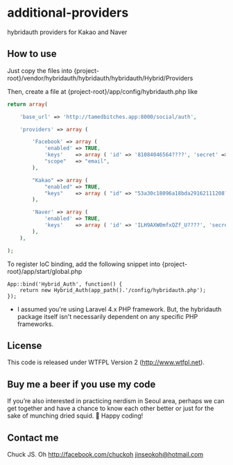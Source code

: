 additional-providers
====================

hybridauth providers for Kakao and Naver

How to use
----------

Just copy the files into {project-root}/vendor/hybridauth/hybridauth/hybridauth/Hybrid/Providers

Then, create a file at {project-root}/app/config/hybridauth.php like

```php
return array(

    'base_url' => 'http://tamedbitches.app:8000/social/auth',

    'providers' => array (

        'Facebook' => array (
            'enabled' => TRUE,
            'keys'    => array ( 'id' => '81084046564????', 'secret' => 'fdd5d7f19d67bd220c855940da56????' ),
            "scope"   => "email",
        ),

        "Kakao" => array (
            "enabled" => TRUE,
            "keys"    => array ( "id" => "53a30c18096a18bda29162111208????", "secret" => "????" ),
        ),

        'Naver' => array (
            'enabled' => TRUE,
            'keys'    => array ( 'id' => 'ILH9AXW0mfxQZf_U????', 'secret' => '????' )
        ),
    ),

);
```

To register IoC binding, add the following snippet into {project-root}/app/start/global.php

```
App::bind('Hybrid_Auth', function() {
    return new Hybrid_Auth(app_path().'/config/hybridauth.php');
});
```

* I assumed you're using Laravel 4.x PHP framework. But, the hybridauth
package itself isn't necessarily dependent on any specific PHP frameworks.

License
-------

This code is released under WTFPL Version 2 (http://www.wtfpl.net).

Buy me a beer if you use my code
--------------------------------

If you’re also interested in practicing nerdism in Seoul area, perhaps we can get together
and have a chance to know each other better or just for the sake of munching dried squid. :beer: Happy coding!

Contact me
----------

Chuck JS. Oh
http://facebook.com/chuckoh
<jinseokoh@hotmail.com>
